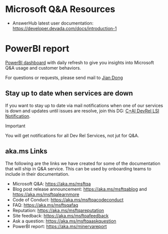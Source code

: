 # Microsoft Q&A Resources

- AnswerHub latest user documentation: https://developer.devada.com/docs/introduction-1

# PowerBI report

[PowerBI dashboard](https://aka.ms/minervareport) with daily refresh to give you insights into Microsoft Q&A usage and customer behaviors.

For questions or requests, please send mail to [Jian Dong](mailto:jiandong@microsoft.com)

## Stay up to date when services are down

If you want to stay up to date via mail notifications when one of our services is down and updates until issues are resolve, join this DG: [C+AI DevRel LSI Notification](mailto:apexlsi@microsoft.com).

> [!IMPORTANT]
> You will get notifications for all Dev Rel Services, not jut for Q&A.

## aka.ms Links

The following are the links we have created for some of the documentation that will ship in Q&A service. This can be used by onboarding teams to include in their documentation.

- Microsoft Q&A: https://aka.ms/msftqa
- Blog post release announcement: https://aka.ms/msftqablog and https://aka.ms/msftqalearnmore
- Code of Conduct: https://aka.ms/msftqacodeconduct
- FAQ: https://aka.ms/msftsqafaq
- Reputation: https://aka.ms/msftqareputation
- Site feedback: https://aka.ms/msftqafeedback
- Ask a question: https://aka.ms/msftqaaskquestion
- PowerBI report: https://aka.ms/minervareport
